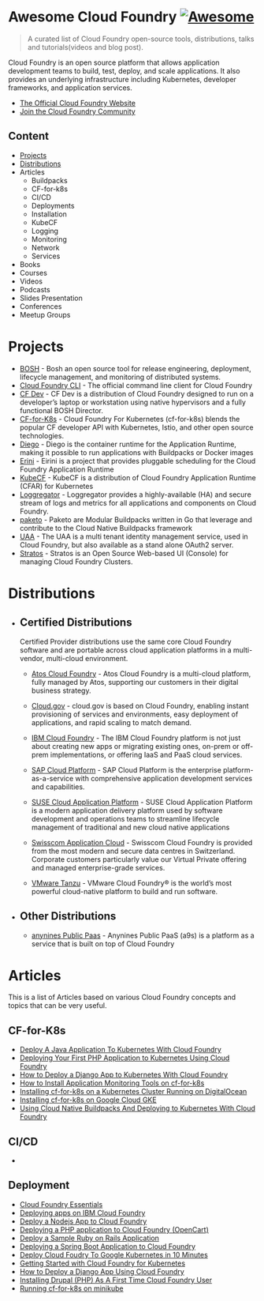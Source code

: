 # Awesome Cloud Foundry [![Awesome](https://awesome.re/badge.svg)](https://github.com/sindresorhus/awesome)

> A curated list of Cloud Foundry open-source tools, distributions, talks and tutorials(videos and blog post).

Cloud Foundry is an open source platform that allows application development teams to build, test, deploy, and scale applications. It also provides an underlying infrastructure including Kubernetes, developer frameworks, and application services.

- [The Official Cloud Foundry Website](https://cloudfoundry.org)
- [Join the Cloud Foundry Community](https://slack.cloudfoundry.org)

## Content

- [Projects](#Projects)
- [Distributions](#Distributions)
- Articles
  - Buildpacks
  - CF-for-k8s
  - CI/CD
  - Deployments
  - Installation
  - KubeCF
  - Logging
  - Monitoring
  - Network
  - Services
- Books
- Courses
- Videos
- Podcasts
- Slides Presentation
- Conferences
- Meetup Groups

# Projects

- [BOSH](https://bosh.io/docs/) - Bosh an open source tool for release engineering, deployment, lifecycle management, and monitoring of distributed systems.
- [Cloud Foundry CLI](https://github.com/cloudfoundry/cli) - The official command line client for Cloud Foundry
- [CF Dev](https://github.com/cloudfoundry-attic/cfdev) - CF Dev is a distribution of Cloud Foundry designed to run on a developer’s laptop or workstation using native hypervisors and a fully functional BOSH Director.
- [CF-for-K8s](https://cf-for-k8s.io) - Cloud Foundry For Kubernetes (cf-for-k8s) blends the popular CF developer API with Kubernetes, Istio, and other open source technologies.
- [Diego](https://github.com/cloudfoundry/diego-release) - Diego is the container runtime for the Application Runtime, making it possible to run applications with Buildpacks or Docker images
- [Erini](https://eirini.cf) - Eirini is a project that provides pluggable scheduling for the Cloud Foundry Application Runtime
- [KubeCF](https://github.com/cloudfoundry-incubator/kubecf) - KubeCF is a distribution of Cloud Foundry Application Runtime (CFAR) for Kubernetes
- [Loggregator](https://github.com/cloudfoundry/loggregator-release) - Loggregator provides a highly-available (HA) and secure stream of logs and metrics for all applications and components on Cloud Foundry.
- [paketo](https://paketo.io/) - Paketo are Modular Buildpacks written in Go that leverage and contribute to the Cloud Native Buildpacks framework
- [UAA](https://github.com/cloudfoundry/uaa) - The UAA is a multi tenant identity management service, used in Cloud Foundry, but also available as a stand alone OAuth2 server.
- [Stratos](https://github.com/cloudfoundry/stratos) - Stratos is an Open Source Web-based UI (Console) for managing Cloud Foundry Clusters.

# Distributions

- ## Certified Distributions

  Certified Provider distributions use the same core Cloud Foundry software and are portable across cloud application platforms in a multi-vendor, multi-cloud environment.

  - [Atos Cloud Foundry](https://atos.net/en/solutions/multi-cloud-application-platform) - Atos Cloud Foundry is a multi-cloud platform, fully managed by Atos, supporting our customers in their digital business strategy.

  - [Cloud.gov](https://cloud.gov/) - cloud.gov is based on Cloud Foundry, enabling instant provisioning of services and environments, easy deployment of applications, and rapid scaling to match demand.
  - [IBM Cloud Foundry](https://www.ibm.com/cloud/cloud-foundry) - The IBM Cloud Foundry platform is not just about creating new apps or migrating existing ones, on-prem or off-prem implementations, or offering IaaS and PaaS cloud services.
  - [SAP Cloud Platform](https://www.sap.com/products/cloud-platform.html) - SAP Cloud Platform is the enterprise platform-as-a-service with comprehensive application development services and capabilities.
  - [SUSE Cloud Application Platform](https://www.suse.com/products/cloud-application-platform/) - SUSE Cloud Application Platform is a modern application delivery platform used by software development and operations teams to streamline lifecycle management of traditional and new cloud native applications
  - [Swisscom Application Cloud](https://www.swisscom.ch/en/business/enterprise/offer/cloud-data-center/application-cloud.html) - Swisscom Cloud Foundry is provided from the most modern and secure data centres in Switzerland. Corporate customers particularly value our Virtual Private offering and managed enterprise-grade services.
  - [VMware Tanzu](https://tanzu.vmware.com/tanzu) - VMware Cloud Foundry® is the world’s most powerful cloud-native platform to build and run software.

- ## Other Distributions
  - [anynines Public Paas](https://paas.anynines.com/) - Anynines Public PaaS (a9s) is a platform as a service that is built on top of Cloud Foundry

# Articles

This is a list of Articles based on various Cloud Foundry concepts and topics that can be very useful.

## CF-for-K8s

- [Deploy A Java Application To Kubernetes With Cloud Foundry](https://medium.com/cloud-foundry-foundation/deploy-a-java-application-to-kubernetes-with-cloud-foundry-c3be6c34e0cb)
- [Deploying Your First PHP Application to Kubernetes Using Cloud Foundry](https://medium.com/cloud-foundry-foundation/deploying-your-first-php-application-to-kubernetes-using-cloud-foundry-901c390165bc)
- [How to Deploy a Django App to Kubernetes With Cloud Foundry](https://medium.com/cloud-foundry-foundation/how-to-deploy-a-django-app-to-kubernetes-with-cloud-foundry-5ad332fbe197)
- [How to Install Application Monitoring Tools on cf-for-k8s](https://medium.com/cloud-foundry-foundation/how-to-install-application-monitoring-tools-on-cf-for-k8s-8aa462c47c1a)
- [Installing cf-for-k8s on a Kubernetes Cluster Running on DigitalOcean](https://medium.com/cloud-foundry-foundation/installing-cf-for-k8s-on-a-kubernetes-cluster-running-on-digitalocean-acffdc652dcf)
- [Installing cf-for-k8s on Google Cloud GKE](https://medium.com/cloud-foundry-foundation/installing-cf-for-k8s-on-google-cloud-gke-5d6902ee99fa)
- [Using Cloud Native Buildpacks And Deploying to Kubernetes With Cloud Foundry](https://medium.com/cloud-foundry-foundation/using-cloud-native-buildpacks-and-deploying-to-kubernetes-with-cloud-foundry-eca190195fd)

## CI/CD

- 

## Deployment

- [Cloud Foundry Essentials](https://medium.com/cloud-foundry-foundation/cloud-foundry-essentials-601e794f102d)
- [Deploying apps on IBM Cloud Foundry](https://cloud.ibm.com/docs/cloud-foundry-public?topic=cloud-foundry-public-deployingapps)
- [Deploy a Nodejs App to Cloud Foundry](https://medium.com/cloud-foundry-foundation/deploy-a-nodejs-app-to-cloud-foundry-via-pivotal-bf2662f59a6f)
- [Deploying a PHP application to Cloud Foundry (OpenCart)](https://medium.com/cloud-foundry-foundation/deploying-a-php-application-to-cloud-foundry-opencart-e160a87c2eb0)
- [Deploy a Sample Ruby on Rails Application](https://docs.cloudfoundry.org/buildpacks/ruby/sample-ror.html)
- [Deploying a Spring Boot Application to Cloud Foundry](https://www.baeldung.com/spring-boot-app-deploy-to-cloud-foundry)
- [Deploy Cloud Foudry To Google Kubernetes in 10 Minutes](https://www.starkandwayne.com/blog/deploy-cf-for-k8s-to-google-in-10-minutes/)
- [Getting Started with Cloud Foundry for Kubernetes](https://tanzu.vmware.com/developer/guides/kubernetes/cf4k8s-gs/)
- [How to Deploy a Django App Using Cloud Foundry](https://medium.com/cloud-foundry-foundation/deploy-a-django-app-using-cloud-foundry-8d74769c9a12)
- [Installing Drupal (PHP) As A First Time Cloud Foundry User](https://medium.com/cloud-foundry-foundation/installing-drupal-php-as-a-first-time-cloud-foundry-user-ef557c3646a6)
- [Running cf-for-k8s on minikube](https://www.starkandwayne.com/blog/running-cf-for-k8s-on-minikube/)
